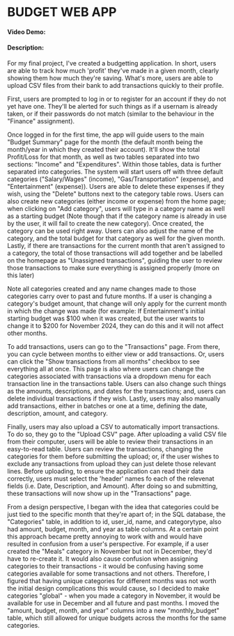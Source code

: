 # BUDGET WEB APP
#### Video Demo:
#### Description:

For my final project, I've created a budgetting application. In short, users are able to track how much 'profit' they've made in a given month, clearly showing them how much they're saving. What's more, users are able to upload CSV files from their bank to add transactions quickly to their profile.

First, users are prompted to log in or to register for an account if they do not yet have one. They'll be alerted for such things as if a usernam is already taken, or if their passwords do not match (similar to the behaviour in the "Finance" assignment).

Once logged in for the first time, the app will guide users to the main "Budget Summary" page for the month (the default month being the month/year in which they created their account). It'll show the total Profit/Loss for that month, as well as two tables separated into two sections: "Income" and "Expenditures". Within those tables, data is further separated into categories. The system will start users off with three default categories ("Salary/Wages" (income), "Gas/Transportation" (expense), and "Entertainment" (expense)). Users are able to delete these expenses if they wish, using the "Delete" buttons next to the category table rows. Users can also create new categories (either income or expense) from the home page; when clicking on "Add category", users will type in a category name as well as a starting budget (Note though that if the category name is already in use by the user, it will fail to create the new category). Once created, the category can be used right away. Users can also adjust the name of the category, and the total budget for that category as well for the given month. Lastly, if there are transactions for the current month that aren't assigned to a category, the total of those transactions will add together and be labelled on the homepage as "Unassigned transactions", guiding the user to review those transactions to make sure everything is assigned properly (more on this later)

Note all categories created and any name changes made to those categories carry over to past and future months. If a user is changing a category's budget amount, that change will only apply for the current month in which the change was made (for example: If Entertainment's initial starting budget was $100 when it was created, but the user wants to change it to $200 for November 2024, they can do this and it will not affect other months.

To add transactions, users can go to the "Transactions" page. From there, you can cycle between months to either view or add transactions. Or, users can click the "Show transactions from all months" checkbox to see everything all at once. This page is also where users can change the categories associated with transactions via a dropdown menu for each transaction line in the transactions table. Users can also change such things as the amounts, descriptions, and dates for the transactions; and, users can delete individual transactions if they wish. Lastly, users may also manually add transactions, either in batches or one at a time, defining the date, description, amount, and category.

Finally, users may also upload a CSV to automatically import transactions. To do so, they go to the "Upload CSV" page. After uploading a valid CSV file from their computer, users will be able to review their transactions in an easy-to-read table. Users can review the transactions, changing the categories for them before submitting the upload; or, if the user wishes to exclude any transactions from upload they can just delete those relevant lines. Before uploading, to ensure the application can read their data correctly, users must select the 'header' names fo each of the relevenat fields (i.e. Date, Description, and Amount). After doing so and submitting, these transactions will now show up in the "Transactions" page.

From a design perspective, I began with the idea that categories could be just tied to the specific month that they're apart of; in the SQL database, the "Categories" table, in addition to id, user_id, name, and categorytype, also had amount, budget, month, and year as table columns. At a certain point this approach became pretty annoying to work with and would have resulted in confusion from a user's perspective. For example, if a user created the "Meals" category in November but not in December, they'd have to re-create it. It would also cause confusion when assigning categories to their transactions - it would be confusing having some categories available for some transactions and not others. Therefore, I figured that having unique categories for different months was not worth the initial design complications this would cause, so I decided to make categories "global" - when you made a category in November, it would be available for use in December and all future and past months. I moved the "amount, budget, month, and year" columns into a new "monthly_budget" table, which still allowed for unique budgets across the months for the same categories.
